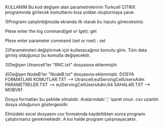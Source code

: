 KULLANIM
Bu kod değişen alan parametrelerinin Turkcell CITRIX programında girilecek komutlarını kısa yoldan oluşturmaya yarar.

1)Programı çalıştırdığınızda ekranda ilk olarak bu inputu göreceksiniz.

Plese enter the log command(get or lget): get

Plese enter parameter command (set or rset) : set

2)Parametreleri değiştirmek için kullanacağınız komutu girin. Tüm data girmiş olduğunuz bu komutla değişecektir.

3)Değişen Utrancell'ler "RNC.txt" dosyasına eklenmiştir.

4)Değişen NodeB'ler "NodeB.txt" dosyasına eklenmiştir.
DOSYA FORMATLARI
KOMUTLAR.TXT --> Utrancell;eulServingCellUsersAdm
PARAMETRELER.TXT --> eulServingCellUsersAdm;64
SAHALAR.TXT --> MOBV61

Dosya formatları bu şekilde olmalıdır. Aralarındaki ';' işaret onun .csv uzantılı dosya olduğunun göstergesidir.

Elinizdeki excel dosyasını csv formatında kaydettikten sonra programı çalıştırmanız gerekmektedir.
A
ksi halde program çalışmayacaktır.
